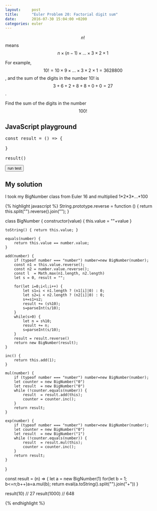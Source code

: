 ```yaml
---
layout:     post
title:      "Euler Problem 20: Factorial digit sum"
date:       2016-07-30 15:04:00 +0200
categories: euler
---
```

$$n!$$ means $$n × (n − 1) × ... × 3 × 2 × 1$$

For example, $$10! = 10 × 9 × ... × 3 × 2 × 1 = 3628800$$,
and the sum of the digits in the number 10! is $$3 + 6 + 2 + 8 + 8 + 0 + 0 = 27$$.

Find the sum of the digits in the number $$100!$$

## JavaScript playground

<pre class="edit">
const result = () => {
        
}

result()
</pre>
<button class="test" id="buttonTest0"> run test </button>
<script type="text/html" class="test" id="test0">
(result() == 648)
</script>

## My solution


<p>I took my BigNumber class from Euler 16 and multiplied 1*2*3*...*100</p>

{% highlight javascript %}
String.prototype.reverse = function () {
    return this.split("").reverse().join("");
}

class BigNumber {
    constructor(value) {
        this.value = ""+value
    }

    toString() { return this.value; }

    equals(number) {
        return this.value == number.value;
    }

    add(number) {
        if (typeof number === "number") number=new BigNumber(number);
        const n1 = this.value.reverse();
        const n2 = number.value.reverse();
        const l  = Math.max(n1.length, n2.length)
        let s = 0, result = "";
        
        for(let i=0;i<l;i++) {
            let s1=i < n1.length ? (n1[i]|0) : 0;
            let s2=i < n2.length ? (n2[i]|0) : 0;
            s+=s1+s2;
            result += (s%10);
            s=parseInt(s/10);
        }
        while(s>0) {
            let n = s%10;
            result += n;
            s=parseInt(s/10);
        }
        result = result.reverse()
        return new BigNumber(result);
    }

    inc() {
        return this.add(1);
    }

    mul(number) {
        if (typeof number === "number") number=new BigNumber(number);
        let counter = new BigNumber("0")
        let result  = new BigNumber("0")
        while (!counter.equals(number)) {
            result  = result.add(this);
            counter = counter.inc();
        }
        return result;
    }

    exp(number) {
        if (typeof number === "number") number=new BigNumber(number);
        let counter = new BigNumber("0")
        let result  = new BigNumber("1")
        while (!counter.equals(number)) {
            result  = result.mul(this);
            counter = counter.inc();
        }
        return result;
    }

}

const result = (n) => {
    let a = new BigNumber(1)
    for(let b = 1; b<=n;b++)a=a.mul(b);
    return eval(a.toString().split("").join("+"))
}

result(10)   // 27
result(1000) // 648

{% endhighlight %}
